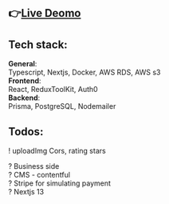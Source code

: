 ## 👉[Live Deomo](https://products-blue-beta.vercel.app/)  

## Tech stack:
**General**:  
Typescript, Nextjs, Docker, AWS RDS, AWS s3  
**Frontend**:   
React, ReduxToolKit, Auth0  
**Backend**:   
Prisma, PostgreSQL, Nodemailer
 

## Todos:     
! uploadImg Cors, rating stars

? Business side   
? CMS - contentful  
? Stripe for simulating payment  
? Nextjs 13  
 
